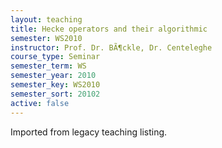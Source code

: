 ```yaml
---
layout: teaching
title: Hecke operators and their algorithmic
semester: WS2010
instructor: Prof. Dr. BÃ¶ckle, Dr. Centeleghe
course_type: Seminar
semester_term: WS
semester_year: 2010
semester_key: WS2010
semester_sort: 20102
active: false
---
```

Imported from legacy teaching listing.

